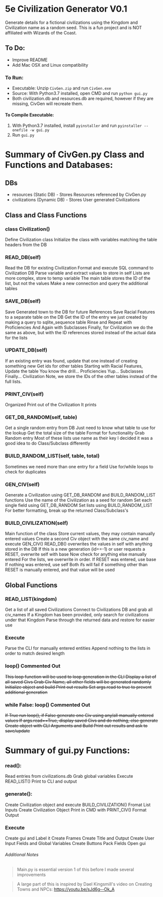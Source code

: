 # 5e Civilization Generator V0.1
Generate details for a fictional civilizations using the Kingdom and Civilization name as a random seed.
This is a fun project and is NOT affiliated with Wizards of the Coast.

## To Do:
* Improve README
* Add Mac OSX and Linux compatibility

### To Run:
- Executable: Unzip `CivGen.zip` and run `CivGen.exe`
- Source: With Python3.7 installed, open CMD and run `python gui.py`
- Both civilization.db and resources.db are required, however if they are missing, CivGen will recreate them.

#### To Compile Executable:
 1. With Python3.7 installed, install `pyinstaller` and run `pyinstaller --onefile -w gui.py`
 2. Run `gui.py`

# Summary of CivGen.py Class and Functions and Databases:

## DBs
* resources (Static DB) - Stores Resources referenced by CivGen.py
* civilizations (Dynamic DB) - Stores User generated Civilizations

## Class and Class Functions
### class Civilization()
Define Civilization class
Initialize the class with variables matching the table headers from the DB

### READ_DB(self)
Read the DB for existing Civilization
Format and execute SQL command to Civilization DB
Parse variable and extract values to store in self
Lists are more complex, store to temp variable
The main table stores the ID of the list, but not the values
Make a new connection and query the additional tables

### SAVE_DB(self)
Save Generated town to the DB for future References
Save Racial Features to a separate table on the DB
Get the ID of the entry we just created by making a query to sqlite_sequence table
Rinse and Repeat with Proficiencies
And Again with Subclasses
Finally, for Civilization we do the same as above, but with the ID references stored instead of the actual data for the lists

### UPDATE_DB(self)
If an existing entry was found, update that one instead of creating something new
Get ids for other tables
Starting with Racial Features, Update the table
You know the drill... Proficiencies
Yup... Subclasses
Finally... Civilization
Note, we store the IDs of the other tables instead of the full lists.

### PRINT_CIV(self)
Organized Print out of the Civilization
It prints

### GET_DB_RANDOM(self, table)
Get a single random entry from DB
Just need to know what table to use for the lookup
Get the total size of the table
Format for functionality
Grab Random entry
Most of these lists use name as their key
I decided it was a good idea to do Class/Subclass differently

### BUILD_RANDOM_LIST(self, table, total)
Sometimes we need more than one entry for a field
Use for/while loops to check for duplicates

### GEN_CIV(self)
Generate a Civilization using GET_DB_RANDOM and BUILD_RANDOM_LIST functions
Use the name of the Civilization as a seed for random
Set each single field using GET_DB_RANDOM
Set lists using BUILD_RANDOM_LIST
For better formatting, break up the returned Class/Subclass's

### BUILD_CIVILIZATION(self)
Main function of the class
Store current values, they may contain manually entered values
Create a second Civ object with the same civ_name and execute GEN_CIV()
READ_DB() overwrites the values in self with anything stored in the DB
If this is a new generation (id==-1) or user requests a RESET, overwrite self with base
Now check for anything else manually entered
For the lists, we overwrite in order.
If RESET was entered, use base
If nothing was entered, use self
Both ifs will fail if something other than RESET is manually entered, and that value will be used

## Global Functions
### READ_LIST(kingdom)
Get a list of all saved Civilizations
Connect to Civilizations DB and grab all civ_names
If a Kingdom has been provided, only search for civilizations under that Kingdom
Parse through the returned data and restore for easier use

### Execute
Parse the CLI for manually entered entities
Append nothing to the lists in order to match desired length

### loop() **Commented Out**
~~This loop function will be used to loop generation in the CLI
Display a list of all saved Civs
Grab Civ Name, all other fields will be generated randomly
Initialize object and build
Print out results
Set args.read to true to prevent additional generation~~

### while False: loop() **Commented Out**
~~If True run loop(), if False generate one Civ using any/all manually entered values
If args.read==True, display saved Civs and do nothing, else generate
Create object with CLI Arguments and Build
Print out results and ask to save/update~~

# Summary of gui.py Functions:

### read():
Read entries from civilizations.db
Grab global variables
Execute READ_LIST()
Print to CLI and output

### generate():
Create Civilization object and execute BUILD_CIVILIZATION()
Fromat List Inputs
Create Civilization Object
Print in CMD with PRINT_CIV()
Format Output

### Execute
Create gui and Label it
Create Frames
Create Title and Output
Create User Input Fields and Global Variables
Create Buttons
Pack Fields
Open gui

###### Additional Notes
> Main.py is essential version 1 of this before I made several improvements

> A large part of this is inspired by Dael Kingsmill's video on Creating Towns and NPCs: https://youtu.be/sJd6g--Ok_A
